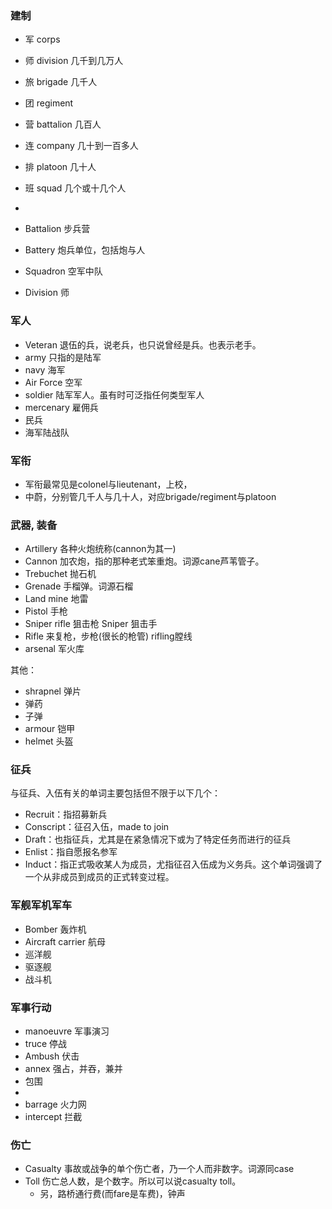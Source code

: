 ### 建制
- 军 corps
- 师 division 几千到几万人
- 旅 brigade 几千人
- 团 regiment
- 营 battalion 几百人
- 连 company 几十到一百多人
- 排 platoon 几十人
- 班 squad 几个或十几个人

-
- Battalion 步兵营
- Battery 炮兵单位，包括炮与人
- Squadron 空军中队
- Division 师

### 军人
- Veteran 退伍的兵，说老兵，也只说曾经是兵。也表示老手。
- army 只指的是陆军
- navy 海军
- Air Force 空军
- soldier 陆军军人。虽有时可泛指任何类型军人
- mercenary 雇佣兵
- 民兵
- 海军陆战队

### 军衔
- 军衔最常见是colonel与lieutenant，上校，
- 中蔚，分别管几千人与几十人，对应brigade/regiment与platoon

### 武器, 装备
- Artillery 各种火炮统称(cannon为其一)
- Cannon 加农炮，指的那种老式笨重炮。词源cane芦苇管子。
- Trebuchet 抛石机
- Grenade 手榴弹。词源石榴
- Land mine 地雷
- Pistol 手枪
- Sniper rifle 狙击枪 Sniper 狙击手
- Rifle 来复枪，步枪(很长的枪管) rifling膛线
- arsenal 军火库

其他：
- shrapnel 弹片
- 弹药
- 子弹
- armour 铠甲
- helmet 头盔 

### 征兵
与征兵、入伍有关的单词主要包括但不限于以下几个：
- Recruit：指招募新兵
- Conscript：征召入伍，made to join
- Draft：也指征兵，尤其是在紧急情况下或为了特定任务而进行的征兵
- Enlist：指自愿报名参军
- Induct：指正式吸收某人为成员，尤指征召入伍成为义务兵。这个单词强调了一个从非成员到成员的正式转变过程。

### 军舰军机军车
- Bomber 轰炸机
- Aircraft carrier 航母
- 巡洋舰
- 驱逐舰
- 战斗机

### 军事行动
- manoeuvre 军事演习
- truce 停战
- Ambush 伏击
- annex 强占，并吞，兼并
- 包围
- 
- barrage 火力网
- intercept 拦截

### 伤亡
- Casualty 事故或战争的单个伤亡者，乃一个人而非数字。词源同case
- Toll 伤亡总人数，是个数字。所以可以说casualty toll。
  - 另，路桥通行费(而fare是车费)，钟声


